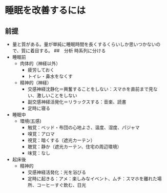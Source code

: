 # 睡眠を改善するには
## 前提
- 量と質がある。量が単純に睡眠時間を長くするくらいしか思いつかないので、質に着目する。
##　分析
時系列に分ける
- 睡眠前
  - 肉体的（神経以外）
    - 疲労しておく
    - トイレ・鼻水をなくす
  - 精神的（神経）
    - 交感神経沈静化＝興奮することをしない：スマホを直前まで見ない、激しいことをしない
    - 副交感神経活発化＝リラックスする：音楽、読書
    - 定時に寝る
- 睡眠中
  - 環境(五感)
    - 触覚：ベッド・布団の心地よさ、温度、湿度、パジャマ
    - 嗅覚：アロマ
    - 視覚：暗くする（遮光カーテン）
    - 聴覚：静か（遮光カーテン、住宅の周辺環境）
    - 味覚：なし
- 起床後
  - 精神的
    - 交感神経活発化：光を浴びる
    - 定時に起きる：アメ：楽しみなイベント、ムチ：スマホを離れた場所、コーヒーすぐ飲む、日光
